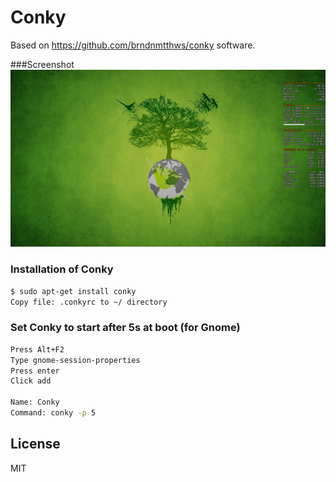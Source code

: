 # Conky
Based on https://github.com/brndnmtthws/conky software.

###Screenshot
![Screenshot](screenshot.jpeg?raw=true)

### Installation of Conky
```sh
$ sudo apt-get install conky
Copy file: .conkyrc to ~/ directory
```
### Set Conky to start after 5s at boot (for Gnome)
```sh
Press Alt+F2
Type gnome-session-properties
Press enter
Click add

Name: Conky
Command: conky -p 5
```

License
----
MIT

